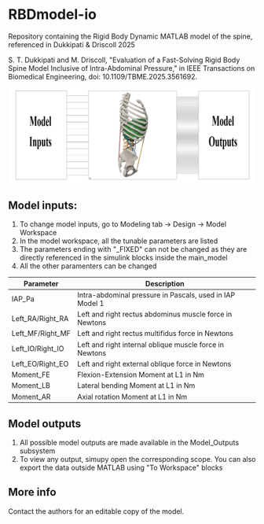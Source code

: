 # RBDmodel-io
Repository containing the Rigid Body Dynamic MATLAB model of the spine, referenced in Dukkipati & Driscoll 2025

S. T. Dukkipati and M. Driscoll, "Evaluation of a Fast-Solving Rigid Body Spine Model Inclusive of Intra-Abdominal Pressure," in IEEE Transactions on Biomedical Engineering, doi: 10.1109/TBME.2025.3561692. 


![Schematic of the RBD Input-Output model](schematic.png)


## Model inputs:

1. To change model inputs, go to Modeling tab -> Design -> Model Workspace
2. In the model workspace, all the tunable parameters are listed
3. The parameters ending with "_FIXED" can not be changed as they are directly referenced in the simulink blocks inside the main_model
4. All the other paramenters can be changed


| Parameter          | Description                                              |
|--------------------|----------------------------------------------------------|
| IAP_Pa             | Intra-abdominal pressure in Pascals, used in IAP Model 1 |
| Left_RA/Right_RA   | Left and right rectus abdominus muscle force in Newtons  |
| Left_MF/Right_MF   | Left and right rectus multifidus force in Newtons        |
| Left_IO/Right_IO   | Left and right internal oblique muscle force in Newtons  |
| Left_EO/Right_EO   | Left and right external oblique force in Newtons         |
| Moment_FE          | Flexion-Extension Moment at L1 in Nm                     |
| Moment_LB          | Lateral bending Moment at L1 in Nm                       |
| Moment_AR          | Axial rotation Moment at L1 in Nm                        |


## Model outputs

1. All possible model outputs are made available in the Model_Outputs subsystem
2. To view any output, simupy open the corresponding scope. You can also export   	the data outside MATLAB using "To Workspace" blocks

## More info

Contact the authors for an editable copy of the model.
